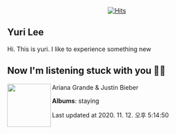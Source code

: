 <div align=center>

[![Hits](https://hits.seeyoufarm.com/api/count/incr/badge.svg?url=https%3A%2F%2Fgithub.com%2Fleyuri)](https://hits.seeyoufarm.com)

</div>

## Yuri Lee
Hi. This is yuri.
I like to experience something new<br>

## Now I'm listening stuck with you 🎵🎵

[<img align="left" width="100" src="https://upload.wikimedia.org/wikipedia/en/d/dc/Justin_Bieber_and_Ariana_Grande_-_Stuck_with_You.png">](https://www.youtube.com/watch?v=pE49WK-oNjU)

Ariana Grande & Justin Bieber

**Albums**: staying

Last updated at 2020. 11. 12. 오후 5:14:50


